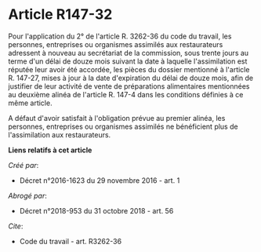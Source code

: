 # Article R147-32

Pour l'application du 2° de l'article R. 3262-36 du code du travail, les personnes, entreprises ou organismes assimilés aux
restaurateurs adressent à nouveau au secrétariat de la commission, sous trente jours au terme d'un délai de douze mois
suivant la date à laquelle l'assimilation est réputée leur avoir été accordée, les pièces du dossier mentionné à l'article R.
147-27, mises à jour à la date d'expiration du délai de douze mois, afin de justifier de leur activité de vente de
préparations alimentaires mentionnées au deuxième alinéa de l'article R. 147-4 dans les conditions définies à ce même
article. 

A défaut d'avoir satisfait à l'obligation prévue au premier alinéa, les personnes, entreprises ou organismes assimilés ne
bénéficient plus de l'assimilation aux restaurateurs.

**Liens relatifs à cet article**

_Créé par_:

  - Décret n°2016-1623 du 29 novembre 2016 - art. 1

_Abrogé par_:

  - Décret n°2018-953 du 31 octobre 2018 - art. 56

_Cite_:

  - Code du travail - art. R3262-36
